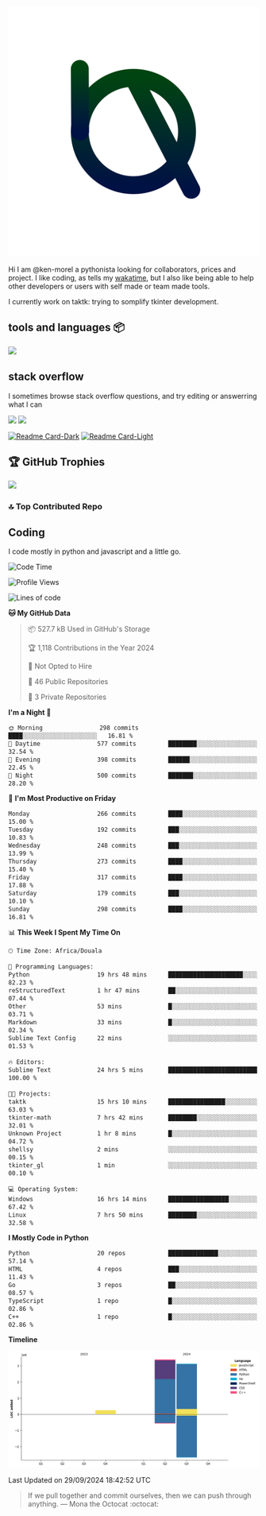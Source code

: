 ![My logo](ama.svg)

Hi I am @ken-morel a pythonista looking for collaborators, prices and project.
I like coding, as tells my [wakatime](https://wakatime.com/@kenmorel), but I also like being able to help
other developers or users with self made or team made tools.

I currently work on taktk: trying to somplify tkinter development.

## tools and languages 📦

![](https://skillicons.dev/icons?i=python,sublime,windows,regex,svg,cpp,arduino,github,gmail,md,powershell&perline=3)

## stack overflow

I sometimes browse stack overflow questions, and try editing or answerring what I can

[![](https://stackoverflow.com/users/flair/22719308.png?theme=dark&cache=300#gh-dark-mode-only)](https://stackoverflow.com/users/22719308/ken-morel#gh-dark-mode-only)
[![](https://stackoverflow.com/users/flair/22719308.png?theme=light&cache=300#gh-light-mode-only)](https://stackoverflow.com/users/22719308/ken-morel#gh-light-mode-only)
<!--## gists
[![Gist Card-Dark](https://ken-morel-stats.vercel.app/api/gist?id=aa1e2aab3af5162a7fc10540d4c6b014&theme=nord&bg_color=00114455&hide_border=true&border_radius=20#gh-dark-mode-only)](https://gist.github.com/ken-morel/aa1e2aab3af5162a7fc10540d4c6b014#gh-dark-mode-only)
[![Gist Card-Light](https://ken-morel-stats.vercel.app/api/gist?id=aa1e2aab3af5162a7fc10540d4c6b014&theme=view&bg_color=aabbff33&hide_border=true&border_radius=20#gh-light-mode-only)](https://gist.github.com/ken-morel/aa1e2aab3af5162a7fc10540d4c6b014#gh-light-mode-only)
-->

[![Readme Card-Dark](https://github-readme-stats.vercel.app/api/pin/?username=ken-morel&repo=gama&theme=nord&bg_color=55114455&hide_border=true&border_radius=20#gh-dark-mode-only)](https://github.com/ken-morel/pyoload#gh-dark-mode-only)
[![Readme Card-Light](https://github-readme-stats.vercel.app/api/pin/?username=ken-morel&repo=gama&theme=view&bg_color=ffaaee33&hide_border=true&border_radius=20#gh-light-mode-only)](https://github.com/ken-morel/pyoload#gh-light-mode-only)

## 🏆 GitHub Trophies
![](https://github-profile-trophy.vercel.app/?username=ken-morel&theme=monokai&bg_color=00554455&column=3&margin-w=10&no-frame=true)

### 🔝 Top Contributed Repo
<!--![](https://github-contributor-stats.vercel.app/api?username=ken-morel&limit=5&theme=nord&combine_all_yearly_contributions=true&border_radius=20&bg_color=22441155&border_radius=20&hide_border=true)
<div align="center">
    <a href="https://github.com/ken-morel">
        <img src="https://github-readme-activity-graph.vercel.app/graph?username=ken-morel&theme=react-dark&hide_border=true&hide_title=false&area=true&custom_title=Total%20contribution%20graph%20in%20all%20repo" width="96%" alt="activity graph">
    </a>
</div>-->



## Coding
I code mostly in python and javascript and a little go.

<!--START_SECTION:waka-->
![Code Time](http://img.shields.io/badge/Code%20Time-491%20hrs%2025%20mins-blue)

![Profile Views](http://img.shields.io/badge/Profile%20Views-0-blue)

![Lines of code](https://img.shields.io/badge/From%20Hello%20World%20I%27ve%20Written-6.8%20million%20lines%20of%20code-blue)

**🐱 My GitHub Data** 

> 📦 527.7 kB Used in GitHub's Storage 
 > 
> 🏆 1,118 Contributions in the Year 2024
 > 
> 🚫 Not Opted to Hire
 > 
> 📜 46 Public Repositories 
 > 
> 🔑 3 Private Repositories 
 > 
**I'm a Night 🦉** 

```text
🌞 Morning                298 commits         ████░░░░░░░░░░░░░░░░░░░░░   16.81 % 
🌆 Daytime                577 commits         ████████░░░░░░░░░░░░░░░░░   32.54 % 
🌃 Evening                398 commits         ██████░░░░░░░░░░░░░░░░░░░   22.45 % 
🌙 Night                  500 commits         ███████░░░░░░░░░░░░░░░░░░   28.20 % 
```
📅 **I'm Most Productive on Friday** 

```text
Monday                   266 commits         ████░░░░░░░░░░░░░░░░░░░░░   15.00 % 
Tuesday                  192 commits         ███░░░░░░░░░░░░░░░░░░░░░░   10.83 % 
Wednesday                248 commits         ███░░░░░░░░░░░░░░░░░░░░░░   13.99 % 
Thursday                 273 commits         ████░░░░░░░░░░░░░░░░░░░░░   15.40 % 
Friday                   317 commits         ████░░░░░░░░░░░░░░░░░░░░░   17.88 % 
Saturday                 179 commits         ███░░░░░░░░░░░░░░░░░░░░░░   10.10 % 
Sunday                   298 commits         ████░░░░░░░░░░░░░░░░░░░░░   16.81 % 
```


📊 **This Week I Spent My Time On** 

```text
🕑︎ Time Zone: Africa/Douala

💬 Programming Languages: 
Python                   19 hrs 48 mins      █████████████████████░░░░   82.23 % 
reStructuredText         1 hr 47 mins        ██░░░░░░░░░░░░░░░░░░░░░░░   07.44 % 
Other                    53 mins             █░░░░░░░░░░░░░░░░░░░░░░░░   03.71 % 
Markdown                 33 mins             █░░░░░░░░░░░░░░░░░░░░░░░░   02.34 % 
Sublime Text Config      22 mins             ░░░░░░░░░░░░░░░░░░░░░░░░░   01.53 % 

🔥 Editors: 
Sublime Text             24 hrs 5 mins       █████████████████████████   100.00 % 

🐱‍💻 Projects: 
taktk                    15 hrs 10 mins      ████████████████░░░░░░░░░   63.03 % 
tkinter-math             7 hrs 42 mins       ████████░░░░░░░░░░░░░░░░░   32.01 % 
Unknown Project          1 hr 8 mins         █░░░░░░░░░░░░░░░░░░░░░░░░   04.72 % 
shellsy                  2 mins              ░░░░░░░░░░░░░░░░░░░░░░░░░   00.15 % 
tkinter_gl               1 min               ░░░░░░░░░░░░░░░░░░░░░░░░░   00.10 % 

💻 Operating System: 
Windows                  16 hrs 14 mins      █████████████████░░░░░░░░   67.42 % 
Linux                    7 hrs 50 mins       ████████░░░░░░░░░░░░░░░░░   32.58 % 
```

**I Mostly Code in Python** 

```text
Python                   20 repos            ██████████████░░░░░░░░░░░   57.14 % 
HTML                     4 repos             ███░░░░░░░░░░░░░░░░░░░░░░   11.43 % 
Go                       3 repos             ██░░░░░░░░░░░░░░░░░░░░░░░   08.57 % 
TypeScript               1 repo              █░░░░░░░░░░░░░░░░░░░░░░░░   02.86 % 
C++                      1 repo              █░░░░░░░░░░░░░░░░░░░░░░░░   02.86 % 
```



**Timeline**

![Lines of Code chart](https://raw.githubusercontent.com/ken-morel/ken-morel/main/assets/bar_graph.png)


 Last Updated on 29/09/2024 18:42:52 UTC
<!--END_SECTION:waka-->
<!--### I call you number:
![Visitor Count](https://profile-counter.glitch.me/{ken-morel}/count.svg)
![](https://komarev.com/ghpvc/?username=ken-morel&color=553300&style=flat&label=views)
-->
> If we pull together and commit ourselves, then we can push through anything.
— Mona the Octocat :octocat:
